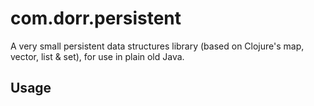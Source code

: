 # com.dorr.persistent

A very small persistent data structures library (based on Clojure's map, vector, list & set), for use in plain old Java.

## Usage

